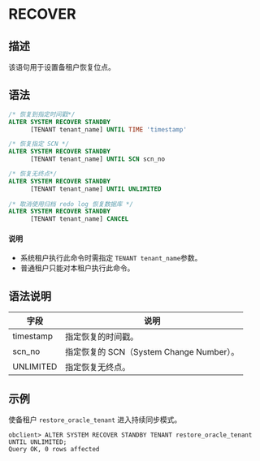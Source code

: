 # RECOVER

## 描述

该语句用于设置备租户恢复位点。

## 语法

```sql
/* 恢复到指定时间戳*/
ALTER SYSTEM RECOVER STANDBY 
      [TENANT tenant_name] UNTIL TIME 'timestamp'

/* 恢复指定 SCN */
ALTER SYSTEM RECOVER STANDBY 
      [TENANT tenant_name] UNTIL SCN scn_no

/* 恢复无终点*/
ALTER SYSTEM RECOVER STANDBY 
      [TENANT tenant_name] UNTIL UNLIMITED
      
/* 取消使用归档 redo log 恢复数据库 */
ALTER SYSTEM RECOVER STANDBY 
      [TENANT tenant_name] CANCEL
```

<main id="notice" type='explain'>
 <h4>说明</h4>
  <ul><li>系统租户执行此命令时需指定 <code>TENANT tenant_name</code>参数。</li>
     <li>普通租户只能对本租户执行此命令。</li></ul>
</main>

## 语法说明

| **字段** | **说明** |
| --- | --- |
| timestamp | 指定恢复的时间戳。 |
| scn_no | 指定恢复的 SCN（System Change Number）。 |
| UNLIMITED | 指定恢复无终点。 |

## 示例

使备租户 `restore_oracle_tenant` 进入持续同步模式。

```shell
obclient> ALTER SYSTEM RECOVER STANDBY TENANT restore_oracle_tenant UNTIL UNLIMITED;
Query OK, 0 rows affected
```